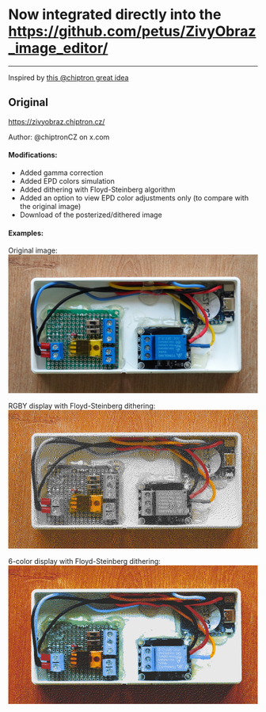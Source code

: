 # Now integrated directly into the https://github.com/petus/ZivyObraz_image_editor/

---

Inspired by [this @chiptron great idea](https://x.com/chiptronCZ/status/1920553957169995872) 

## Original

https://zivyobraz.chiptron.cz/ 

Author: @chiptronCZ on x.com

#### Modifications:

- Added gamma correction
- Added EPD colors simulation
- Added dithering with Floyd-Steinberg algorithm
- Added an option to view EPD color adjustments only (to compare with the original image)
- Download of the posterized/dithered image



#### Examples:

Original image:
![alt text](assets/orig.png)

RGBY display with Floyd-Steinberg dithering:
![alt text](assets/rgby-fs.png)

6-color display with Floyd-Steinberg dithering:
![alt text](assets/6color-fs.png)
